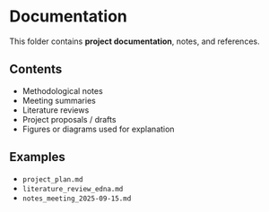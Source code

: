 # Documentation

This folder contains **project documentation**, notes, and references.

## Contents
- Methodological notes
- Meeting summaries
- Literature reviews
- Project proposals / drafts
- Figures or diagrams used for explanation

## Examples
- `project_plan.md`
- `literature_review_edna.md`
- `notes_meeting_2025-09-15.md`


